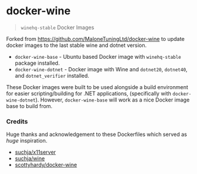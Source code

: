 # docker-wine
> `winehq-stable` Docker Images

Forked from https://github.com/MaloneTuningLtd/docker-wine to update docker images to the last stable wine and dotnet version.

- `docker-wine-base` - Ubuntu based Docker image with `winehq-stable` package installed.
- `docker-wine-dotnet` - Docker image with Wine and `dotnet20`, `dotnet40`, and `dotnet_verifier` installed.

These Docker images were built to be used alongside a build environment for easier scripting/building for .NET applications, (specifically with `docker-wine-dotnet`).
However, `docker-wine-base` will work as a nice Docker image base to build from.

### Credits
Huge thanks and acknowledgement to these Dockerfiles which served as _huge_ inspiration.

- [suchja/x11server]
- [suchja/wine]
- [scottyhardy/docker-wine]

[suchja/x11server]:https://github.com/suchja/x11server
[suchja/wine]:https://github.com/suchja/wine
[suchja/wix-toolset]:https://github.com/suchja/wix-toolset
[scottyhardy/docker-wine]:https://github.com/scottyhardy/docker-wine

